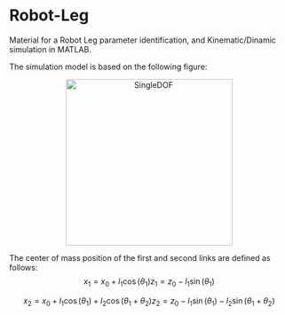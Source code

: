 # Robot-Leg
Material for a Robot Leg parameter identification, and Kinematic/Dinamic simulation in MATLAB.

The simulation model is based on the following figure:
<p align="center">
  <img width="300" alt="SingleDOF" src="https://github.com/user-attachments/assets/190bdd07-a66b-485c-ad4b-94295412fe52" />
</p>

The center of mass position of the first and second links are defined as follows:
$$
    x_1 = x_0 + l_1 \cos(\theta_1)
    z_1 = z_0 - l_1 \sin(\theta_1)
$$

$$
    x_2 = x_0 + l_1 \cos(\theta_1) + l_2 \cos(\theta_1 + \theta_2)
    z_2 = z_0 - l_1 \sin(\theta_1) - l_2 \sin(\theta_1 + \theta_2)
$$

